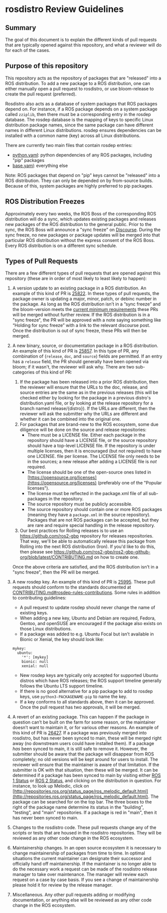 rosdistro Review Guidelines
===========================

Summary
-------
The goal of this document is to explain the different kinds of pull requests that are typically opened against this repository, and what a reviewer will do for each of the cases.

Purpose of this repository
--------------------------
This repository acts as the repository of packages that are "released" into a ROS distribution. To add a new package to a ROS distribution, one can either manually open a pull request to rosdistro, or use bloom-release to create the pull request (preferred).

Rosdistro also acts as a database of system packages that ROS packages depend on.
For instance, if a ROS package depends on a system package called `zziplib`, then there must be a corresponding entry in the rosdep database.
The rosdep database is the mapping of keys to specific Linux distribution package names, since the same package can have different names in different Linux distributions. rosdep ensures dependencies can be installed with a common name (key) across all Linux distributions.

There are currently two main files that contain rosdep entries:

* [python.yaml](rosdep/python.yaml): python dependencies of any ROS packages, including "pip" packages
* [base.yaml](rosdep/base.yaml): everything else

Note: ROS packages that depend on "pip" keys cannot be "released" into a ROS distribution.
They can only be depended on by from-source builds.
Because of this, system packages are highly preferred to pip packages.

ROS Distribution Freezes
------------------------
Approximately every two weeks, the ROS Boss of the corresponding ROS distribution will do a sync, which updates existing packages and releases new packages of the ROS distribution to the general public.
Prior to the sync, the ROS Boss will announce a "sync freeze" on [Discourse](https://discourse.ros.org/).
During the sync freeze, no new packages or package updates will be merged into that particular ROS distribution without the express consent of the ROS Boss.
Every ROS distribution is on a different sync schedule.

Types of Pull Requests
----------------------
There are a few different types of pull requests that are opened against this repository (these are in order of most likely to least likely to happen):

1.  A version update to an existing package in a ROS distribution.  An example of this kind of PR is [25822](https://github.com/ros/rosdistro/pull/25822).  In these types of pull requests, the package owner is updating a major, minor, patch, or debinc number in the package.  As long as the ROS distribution isn’t in a “sync freeze” and the bloom-version meets the [current minimum requirements](https://docs.ros.org/en/ros2_documentation/rolling/Guides/Releasing-a-ROS-2-package-with-bloom.html#required-tools) these PRs will be merged without further review.  If the ROS distribution is in a "sync freeze", the PR will be approved with a note saying something like “Holding for sync freeze” with a link to the relevant discourse post. Once the distribution is out of sync freeze, these PRs will then be merged.

1.  A new binary, source, or documentation package in a ROS distribution.  An example of this kind of PR is [25857](https://github.com/ros/rosdistro/pull/25857).  In this type of PR, any combination of (`release`, `doc`, and `source`) fields are permitted.  If an entry has a `release` field, the PR should generally have been opened via bloom; if it wasn't, the reviewer will ask why.  There are two sub-categories of this kind of PR:
    1.  If the package has been released into a prior ROS distribution, then the reviewer will ensure that the URLs to the doc, release, and source entries are the same as in the previous releases (this will be checked either by looking for the package in a previous distro's distribution.yaml file, or by looking at the release repository for a branch named release/{distro}).  If the URLs are different, then the reviewer will ask the submitter why the URLs are different and whether it can be combined into the original one.
    1.  For packages that are brand-new to the ROS ecosystem, some due diligence will be done on the source and release repositories:
        * There must be a LICENSE file. Either each package in the repository should have a LICENSE file, or the source repository should have a top-level LICENSE file. If the repository is under multiple licenses, then it is encouraged (but not required) to have one LICENSE.<name> file per license. The LICENSE file only needs to be in the sources; a new release after adding a LICENSE file is *not* required.
        * The license should be one of the open-source ones listed in [https://opensource.org/licenses](https://opensource.org/licenses) (preferably one of the "Popular licenses").
        * The license must be reflected in the package.xml file of all sub-packages in the repository.
        * The source repository must be publicly accessible.
        * The source repository should contain one or more ROS packages (meaning they have a `package.xml` in the source repository). Packages that are not ROS packages can be accepted, but they are rare and require special handling in the release repository.
    1. Our best practices for Rolling releases is to use an https://github.com/ros2-gbp repository for releases repositories. That way, we'll be able to automatically release this package from Rolling into the next ROS distribution (Iron). If you'd like to do this, then please see https://github.com/ros2-gbp/ros2-gbp-github-org/blob/latest/CONTRIBUTING.md on how to create one.

    Once the above criteria are satisfied, and the ROS distribution isn't in a "sync freeze", then the PR will be merged.

1.  A new rosdep key.  An example of this kind of PR is [25995](https://github.com/ros/rosdistro/pull/25995). These pull requests should conform to the standards documented at [CONTRIBUTING.md#rosdep-rules-contributions](CONTRIBUTING.md#rosdep-rules-contributions). Some rules in addition to contributing guidelines:
    * A pull request to update rosdep should never change the name of existing keys.
    * When adding a new key, Ubuntu and Debian are required, Fedora, Gentoo, and openSUSE are encouraged if the package also exists on those Linux distributions.
    * If a package was added to e.g. Ubuntu Focal but isn’t available in Bionic or Xenial, the key should look like:
    ```
    mykey:
      ubuntu:
        '*': [mykey]
        bionic: null
        xenial: null
    ```
    * New rosdep keys are typically only accepted for supported Ubuntu distros which have ROS releases; the ROS support timeline generally follows the Ubuntu LTS support timeline.
    * If there is no good alternative for a pip package to add to rosdep keys, use `python3-PACKAGENAME-pip` to name the key.
    * If a key conforms to all standards above, then it can be approved. Once the pull request has two approvals, it will be merged.

1.  A revert of an existing package.  This can happen if the package in question can’t be built on the farm for some reason, or the maintainer doesn’t want to maintain it, or for various other reasons.  An example of this kind of PR is [26427](https://github.com/ros/rosdistro/pull/26427).  If a package was previously merged into rosdistro, but has never been synced to main, these will be merged right away (no downstream users could have installed them).  If a package *has* been synced to main, it is still safe to remove it.  However, the submitter should be aware that the package will disappear from ROS completely; no old versions will be kept around for users to install.  The reviewer will ensure that the maintainer is aware of that limitation.  If the submitter is OK with that situation, then these will be merged.  It can be determined if a package has been synced to main by visiting either [ROS 1 Status](http://repositories.ros.org/status_page) or [ROS 2 Status](http://repo.ros2.org/status_page/), and clicking on the distribution in question.  For instance, to look up Melodic, click on [http://repositories.ros.org/status_page/ros_melodic_default.html](http://repositories.ros.org/status_page/ros_melodic_default.html).  The package can be searched for on the top bar.  The three boxes to the right of the package name determine its status in the "building", "testing", and "main" repositories.  If a package is red in "main", then it has never been synced to main.

1.  Changes to the rosdistro code. These pull requests change any of the scripts or tests that are housed in the rosdistro repositories.  They will be reviewed as any other code change in the ROS ecosystem.

1.  Maintainership changes. In an open source ecosystem it is necessary to change maintainership of packages from time to time. In optimal situations the current maintainer can designate their successor and officially hand off maintainership. If the maintainer is no longer able to do the necessary work a request can be made of the rosdistro release manager to take over maintenance. The manager will review each request on a case by case basis. If you see a change of maintainership please hold it for review by the release manager.

1.  Miscellaneous. Any other pull requests adding or modifying documentation, or anything else will be reviewed as any other code change in the ROS ecosystem.
